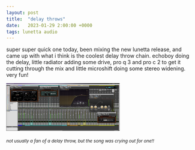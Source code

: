 ```yaml
---
layout: post
title:  "delay throws"
date:   2023-01-29 2:00:00 +0000
tags: lunetta audio
---
```


super super quick one today, been mixing the new lunetta release, and came up with what i think is the coolest delay throw chain. echoboy doing the delay, little radiator adding some drive, pro q 3 and pro c 2 to get it cutting through the mix and little microshift doing some stereo widening. very fun!

<div class="pt-5">
<img alt="piano-mics" src="../assets/posts/delay-throws/chain.jpg" class="d-block mx-auto rounded" width="60%">
</div>

<p class="text-muted text-center"><i><small>not usually a fan of a delay throw, but the song was crying out for one!!</small></i></p>
